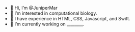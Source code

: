 - 👋 Hi, I’m @JuniperMar
- 👀 I’m interested in computational biology.
- 🌱 I have experience in HTML, CSS, Javascript, and Swift.
- 🦉 I’m currently working on ________.

<!---
JuniperMar/JuniperMar is a ✨ special ✨ repository because its `README.md` (this file) appears on your GitHub profile.
You can click the Preview link to take a look at your changes.
--->
